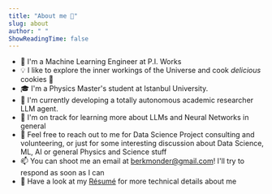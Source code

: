 ```yaml
---
title: "About me 🐢"
slug: about
author: " "
ShowReadingTime: false
---
```


- 🤖 I'm a Machine Learning Engineer at P.I. Works
- 💡 I like to explore the inner workings of the Universe and cook _delicious_ cookies 🍪
- 🎓 I'm a Physics Master's student at Istanbul University.
- 🔭 I'm currently developing a totally autonomous academic researcher LLM agent.
- 🌱 I'm on track for learning more about LLMs and Neural Networks in general
- 💬 Feel free to reach out to me for Data Science Project consulting and volunteering, or just for some interesting discussion about Data Science, ML, AI or general Physics and Science stuff
- 📫 You can shoot me an email at berkmonder@gmail.com! I'll try to respond as soon as I can
- 📄 Have a look at my [Résumé](https://github.com/berkmonder/berkmonder.github.io/blob/deploy/Resume_MuhammedBerkOnder.pdf) for more technical details about me